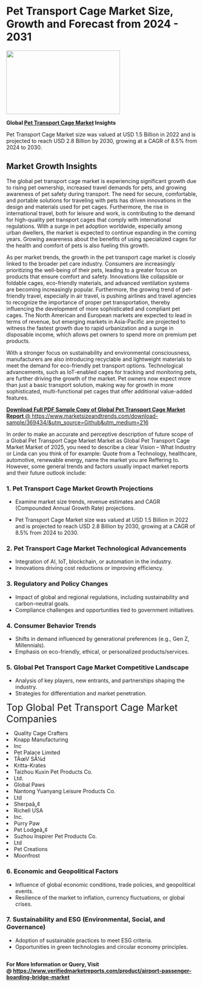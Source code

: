 <H1>Pet Transport Cage Market Size, Growth and Forecast from 2024 - 2031</H1><img class="aligncenter size-medium wp-image-584254" src="https://thirdeyenews.in/wp-content/uploads/2024/09/Global-Market-Research-300x168.jpeg" alt="" width="300" height="168" /><p><strong>Global&nbsp;<a href="https://www.marketsizeandtrends.com/download-sample/369434/&amp;utm_source=Github&utm_medium=216">Pet Transport Cage Market</a> Insights</strong></p><p>Pet Transport Cage Market size was valued at USD 1.5 Billion in 2022 and is projected to reach USD 2.8 Billion by 2030, growing at a CAGR of 8.5% from 2024 to 2030.</p><p><h2>Market Growth Insights</h2> <p>The global pet transport cage market is experiencing significant growth due to rising pet ownership, increased travel demands for pets, and growing awareness of pet safety during transport. The need for secure, comfortable, and portable solutions for traveling with pets has driven innovations in the design and materials used for pet cages. Furthermore, the rise in international travel, both for leisure and work, is contributing to the demand for high-quality pet transport cages that comply with international regulations. With a surge in pet adoption worldwide, especially among urban dwellers, the market is expected to continue expanding in the coming years. Growing awareness about the benefits of using specialized cages for the health and comfort of pets is also fueling this growth.</p> <p><a href="download-sample-link"></a></p> <p>As per market trends, the growth in the pet transport cage market is closely linked to the broader pet care industry. Consumers are increasingly prioritizing the well-being of their pets, leading to a greater focus on products that ensure comfort and safety. Innovations like collapsible or foldable cages, eco-friendly materials, and advanced ventilation systems are becoming increasingly popular. Furthermore, the growing trend of pet-friendly travel, especially in air travel, is pushing airlines and travel agencies to recognize the importance of proper pet transportation, thereby influencing the development of more sophisticated and compliant pet cages. The North American and European markets are expected to lead in terms of revenue, but emerging markets in Asia-Pacific are projected to witness the fastest growth due to rapid urbanization and a surge in disposable income, which allows pet owners to spend more on premium pet products. <p>With a stronger focus on sustainability and environmental consciousness, manufacturers are also introducing recyclable and lightweight materials to meet the demand for eco-friendly pet transport options. Technological advancements, such as IoT-enabled cages for tracking and monitoring pets, are further driving the growth of the market. Pet owners now expect more than just a basic transport solution, making way for growth in more sophisticated, multi-functional pet cages that offer additional value-added features.</p> <p><a href="get-more-link"></p><p><span class=""><strong>Download Full PDF Sample Copy of Global Pet Transport Cage Market Report</strong> @ <a href="https://www.marketsizeandtrends.com/download-sample/369434/&amp;utm_source=Github&utm_medium=216" target="_blank">https://www.marketsizeandtrends.com/download-sample/369434/&amp;utm_source=Github&utm_medium=216</a></span></p><p>In order to make an accurate and perceptive description of future scope of a Global&nbsp;Pet Transport Cage Market Market as Global&nbsp;Pet Transport Cage Market Market of 2025, you need to describe a clear Vision &ndash; What Industry or Linda can you think of for example: Quote from a Technology, healthcare, automotive, renewable energy, name the market you are Reffering to. However, some general trends and factors usually impact market reports and their future outlook include:</p><h3>1.&nbsp;<strong>Pet Transport Cage Market Growth Projections</strong></h3><ul><li>Examine market size trends, revenue estimates and CAGR (Compounded Annual Growth Rate) projections.</li><li><p>Pet Transport Cage Market size was valued at USD 1.5 Billion in 2022 and is projected to reach USD 2.8 Billion by 2030, growing at a CAGR of 8.5% from 2024 to 2030.</p></li></ul><h3>2.&nbsp;<strong>Pet Transport Cage Market Technological Advancements</strong></h3><ul><li>Integration of AI, IoT, blockchain, or automation in the industry.</li><li>Innovations driving cost reductions or improving efficiency.</li></ul><h3>3.&nbsp;<strong>Regulatory and Policy Changes</strong></h3><ul><li>Impact of global and regional regulations, including sustainability and carbon-neutral goals.</li><li>Compliance challenges and opportunities tied to government initiatives.</li></ul><h3>4.&nbsp;<strong>Consumer Behavior Trends</strong></h3><ul><li>Shifts in demand influenced by generational preferences (e.g., Gen Z, Millennials).</li><li>Emphasis on eco-friendly, ethical, or personalized products/services.</li></ul><h3>5.&nbsp;<strong>Global Pet Transport Cage Market Competitive Landscape</strong></h3><ul><li>Analysis of key players, new entrants, and partnerships shaping the industry.</li><li>Strategies for differentiation and market penetration.</li></ul><p data-pm-slice="1 1 []"><span style="color: inherit; font-family: inherit; font-size: 25px;">Top Global Pet Transport Cage Market Companies</span></p><div class="" data-test-id=""><p><li>Quality Cage Crafters</li><li> Knapp Manufacturing</li><li> Inc</li><li> Pet Palace Limited</li><li> TÃœV SÃ¼d</li><li> Kritta-Krates</li><li> Taizhou Kuxin Pet Products Co.</li><li> Ltd.</li><li> Global Paws</li><li> Nantong Yuanyang Leisure Products Co.</li><li>Ltd</li><li> Sherpaâ„¢</li><li> Richell USA</li><li> Inc.</li><li> Purry Paw</li><li> Pet Lodgeâ„¢</li><li> Suzhou Inspirer Pet Products Co.</li><li> Ltd</li><li> Pet Creations</li><li> Moonfrost</li></p></div><h3>6.&nbsp;<strong>Economic and Geopolitical Factors</strong></h3><ul><li>Influence of global economic conditions, trade policies, and geopolitical events.</li><li>Resilience of the market to inflation, currency fluctuations, or global crises.</li></ul><h3>7.&nbsp;<strong>Sustainability and ESG (Environmental, Social, and Governance)</strong></h3><ul><li>Adoption of sustainable practices to meet ESG criteria.</li><li>Opportunities in green technologies and circular economy principles.</li></ul><h2><strong style="font-size: 14px;">For More Information or Query, Visit @&nbsp;</strong><a style="background-color: #ffffff; font-size: 14px;" href="https://www.marketsizeandtrends.com/report/pet-transport-cage-market/" target="_blank">https://www.verifiedmarketreports.com/product/airport-passenger-boarding-bridge-market</a></h2>
